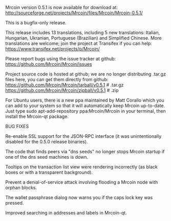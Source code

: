 Mrcoin version 0.5.1 is now available for download at:
http://sourceforge.net/projects/Mrcoin/files/Mrcoin/Mrcoin-0.5.1/

This is a bugfix-only release.

This release includes 13 translations, including 5 new translations:
Italian, Hungarian, Ukranian, Portuguese (Brazilian) and Simplified Chinese.
More translations are welcome; join the project at Transifex if you can help:
https://www.transifex.net/projects/p/Mrcoin/

Please report bugs using the issue tracker at github:
https://github.com/Mrcoin/Mrcoin/issues

Project source code is hosted at github; we are no longer
distributing .tar.gz files here, you can get them
directly from github:
https://github.com/Mrcoin/Mrcoin/tarball/v0.5.1  # .tar.gz
https://github.com/Mrcoin/Mrcoin/zipball/v0.5.1  # .zip

For Ubuntu users, there is a new ppa maintained by Matt Corallo which
you can add to your system so that it will automatically keep
Mrcoin up-to-date.  Just type
sudo apt-add-repository ppa:Mrcoin/Mrcoin
in your terminal, then install the Mrcoin-qt package.


BUG FIXES

Re-enable SSL support for the JSON-RPC interface (it was unintentionally
disabled for the 0.5.0 release binaries).

The code that finds peers via "dns seeds" no longer stops Mrcoin startup
if one of the dns seed machines is down.

Tooltips on the transaction list view were rendering incorrectly (as black boxes
or with a transparent background).

Prevent a denial-of-service attack involving flooding a Mrcoin node with
orphan blocks.

The wallet passphrase dialog now warns you if the caps lock key was pressed.

Improved searching in addresses and labels in Mrcoin-qt.
